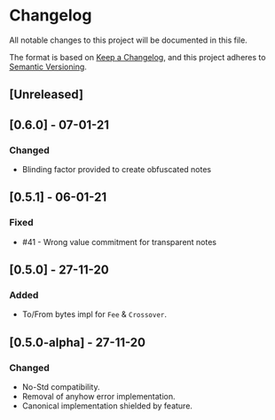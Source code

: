 # Changelog

All notable changes to this project will be documented in this file.

The format is based on [Keep a Changelog](https://keepachangelog.com/en/1.0.0/),
and this project adheres to [Semantic Versioning](https://semver.org/spec/v2.0.0.html).

## [Unreleased]

## [0.6.0] - 07-01-21
### Changed
- Blinding factor provided to create obfuscated notes

## [0.5.1] - 06-01-21
### Fixed
- #41 - Wrong value commitment for transparent notes

## [0.5.0] - 27-11-20
### Added
- To/From bytes impl for `Fee` & `Crossover`.

## [0.5.0-alpha] - 27-11-20
### Changed
- No-Std compatibility.
- Removal of anyhow error implementation.
- Canonical implementation shielded by feature.
